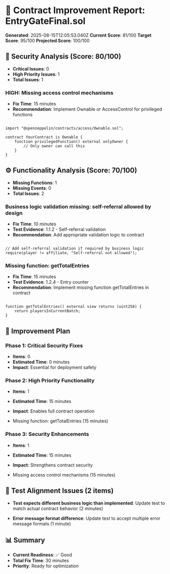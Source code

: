 # 🔧 Contract Improvement Report: EntryGateFinal.sol

**Generated**: 2025-08-15T12:05:53.040Z
**Current Score**: 81/100
**Target Score**: 95/100
**Projected Score**: 100/100

## 🚨 Security Analysis (Score: 80/100)
- **Critical Issues**: 0
- **High Priority Issues**: 1
- **Total Issues**: 1


### HIGH: Missing access control mechanisms
- **Fix Time**: 15 minutes
- **Recommendation**: Implement Ownable or AccessControl for privileged functions
```solidity

import "@openzeppelin/contracts/access/Ownable.sol";

contract YourContract is Ownable {
    function privilegedFunction() external onlyOwner {
        // Only owner can call this
    }
}
```


## ⚙️ Functionality Analysis (Score: 70/100)
- **Missing Functions**: 1
- **Missing Events**: 0
- **Total Issues**: 2


### Business logic validation missing: self-referral allowed by design
- **Fix Time**: 10 minutes
- **Test Evidence**: 1.1.2 - Self-referral validation
- **Recommendation**: Add appropriate validation logic to contract
```solidity

// Add self-referral validation if required by business logic
require(player != affiliate, "Self-referral not allowed");
```

### Missing function: getTotalEntries
- **Fix Time**: 15 minutes
- **Test Evidence**: 1.2.4 - Entry counter
- **Recommendation**: Implement missing function getTotalEntries in contract
```solidity

function getTotalEntries() external view returns (uint256) {
    return playersInCurrentBatch;
}
```


## 🎯 Improvement Plan


### Phase 1: Critical Security Fixes
- **Items**: 0
- **Estimated Time**: 0 minutes  
- **Impact**: Essential for deployment safety



### Phase 2: High Priority Functionality
- **Items**: 1
- **Estimated Time**: 15 minutes  
- **Impact**: Enables full contract operation

- Missing function: getTotalEntries (15 minutes)

### Phase 3: Security Enhancements
- **Items**: 1
- **Estimated Time**: 15 minutes  
- **Impact**: Strengthens contract security

- Missing access control mechanisms (15 minutes)


## 🧪 Test Alignment Issues (2 items)

- **Test expects different business logic than implemented**: Update test to match actual contract behavior (2 minutes)

- **Error message format difference**: Update test to accept multiple error message formats (1 minute)


## 📊 Summary
- **Current Readiness**: ✅ Good
- **Total Fix Time**: 30 minutes
- **Priority**: Ready for optimization
